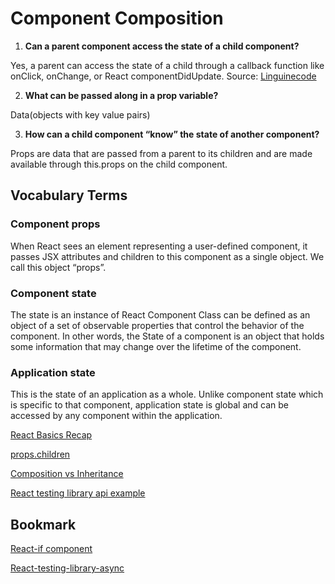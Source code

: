 # Component Composition

1. **Can a parent component access the state of a child component?**

Yes, a parent can access the state of a child through a callback function like onClick, onChange, or React componentDidUpdate. Source: [Linguinecode](https://linguinecode.com/post/get-child-component-state-from-parent-component)

2. **What can be passed along in a prop variable?**

Data(objects with key value pairs)

3. **How can a child component “know” the state of another component?**

Props are data that are passed from a parent to its children and are made available through this.props on the child component.
## Vocabulary Terms

### Component props
When React sees an element representing a user-defined component, it passes JSX attributes and children to this component as a single object. We call this object “props”.
### Component state
The state is an instance of React Component Class can be defined as an object of a set of observable properties that control the behavior of the component. In other words, the State of a component is an object that holds some information that may change over the lifetime of the component.
### Application state
This is the state of an application as a whole. Unlike component state which is specific to that component, application state is global and can be accessed by any component within the application.

[React Basics Recap](https://www.freecodecamp.org/news/these-are-the-concepts-you-should-know-in-react-js-after-you-learn-the-basics-ee1d2f4b8030/)

[props.children](https://codeburst.io/a-quick-intro-to-reacts-props-children-cb3d2fce4891)

[Composition vs Inheritance](https://canvas.instructure.com/courses/2168372/discussion_topics/9374383)

[React testing library api example](https://testing-library.com/docs/react-testing-library/example-intro/)

## Bookmark
[React-if component](https://www.npmjs.com/package/react-if)

[React-testing-library-async](https://testing-library.com/docs/dom-testing-library/api-async/)
